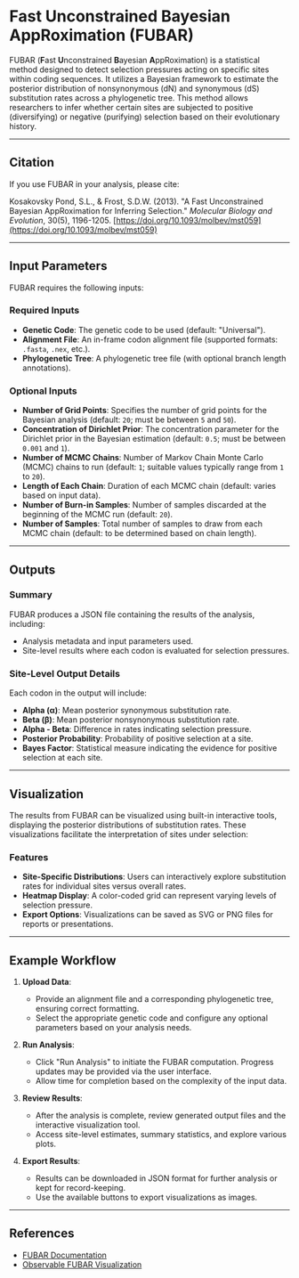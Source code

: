 # Fast Unconstrained Bayesian AppRoximation (FUBAR)

FUBAR (**F**ast **U**nconstrained **B**ayesian **A**ppRoximation) is a statistical method designed to detect selection pressures acting on specific sites within coding sequences. It utilizes a Bayesian framework to estimate the posterior distribution of nonsynonymous (dN) and synonymous (dS) substitution rates across a phylogenetic tree. This method allows researchers to infer whether certain sites are subjected to positive (diversifying) or negative (purifying) selection based on their evolutionary history.

---

## Citation

If you use FUBAR in your analysis, please cite:

Kosakovsky Pond, S.L., & Frost, S.D.W. (2013). "A Fast Unconstrained Bayesian AppRoximation for Inferring Selection." _Molecular Biology and Evolution_, 30(5), 1196-1205. [https://doi.org/10.1093/molbev/mst059](https://doi.org/10.1093/molbev/mst059)

---

## Input Parameters

FUBAR requires the following inputs:

### Required Inputs

- **Genetic Code**: The genetic code to be used (default: "Universal").
- **Alignment File**: An in-frame codon alignment file (supported formats: `.fasta`, `.nex`, etc.).
- **Phylogenetic Tree**: A phylogenetic tree file (with optional branch length annotations).

### Optional Inputs

- **Number of Grid Points**: Specifies the number of grid points for the Bayesian analysis (default: `20`; must be between `5` and `50`).
- **Concentration of Dirichlet Prior**: The concentration parameter for the Dirichlet prior in the Bayesian estimation (default: `0.5`; must be between `0.001` and `1`).
- **Number of MCMC Chains**: Number of Markov Chain Monte Carlo (MCMC) chains to run (default: `1`; suitable values typically range from `1` to `20`).
- **Length of Each Chain**: Duration of each MCMC chain (default: varies based on input data).
- **Number of Burn-in Samples**: Number of samples discarded at the beginning of the MCMC run (default: `20`).
- **Number of Samples**: Total number of samples to draw from each MCMC chain (default: to be determined based on chain length).

---

## Outputs

### Summary

FUBAR produces a JSON file containing the results of the analysis, including:

- Analysis metadata and input parameters used.
- Site-level results where each codon is evaluated for selection pressures.

### Site-Level Output Details

Each codon in the output will include:

- **Alpha (α)**: Mean posterior synonymous substitution rate.
- **Beta (β)**: Mean posterior nonsynonymous substitution rate.
- **Alpha - Beta**: Difference in rates indicating selection pressure.
- **Posterior Probability**: Probability of positive selection at a site.
- **Bayes Factor**: Statistical measure indicating the evidence for positive selection at each site.

---

## Visualization

The results from FUBAR can be visualized using built-in interactive tools, displaying the posterior distributions of substitution rates. These visualizations facilitate the interpretation of sites under selection:

### Features

- **Site-Specific Distributions**: Users can interactively explore substitution rates for individual sites versus overall rates.
- **Heatmap Display**: A color-coded grid can represent varying levels of selection pressure.
- **Export Options**: Visualizations can be saved as SVG or PNG files for reports or presentations.

---

## Example Workflow

1. **Upload Data**:

   - Provide an alignment file and a corresponding phylogenetic tree, ensuring correct formatting.
   - Select the appropriate genetic code and configure any optional parameters based on your analysis needs.

2. **Run Analysis**:

   - Click "Run Analysis" to initiate the FUBAR computation. Progress updates may be provided via the user interface.
   - Allow time for completion based on the complexity of the input data.

3. **Review Results**:

   - After the analysis is complete, review generated output files and the interactive visualization tool.
   - Access site-level estimates, summary statistics, and explore various plots.

4. **Export Results**:
   - Results can be downloaded in JSON format for further analysis or kept for record-keeping.
   - Use the available buttons to export visualizations as images.

---

## References

- [FUBAR Documentation](http://www.hyphy.org/methods/selection-methods/#fubar)
- [Observable FUBAR Visualization](https://observablehq.com/@spond/fubar)
